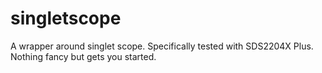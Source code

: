 # singletscope
A wrapper around singlet scope. Specifically tested with SDS2204X Plus. Nothing fancy but gets you started.
